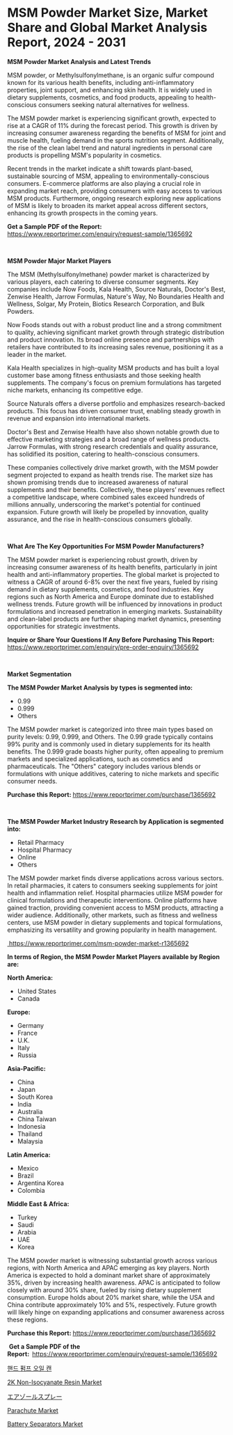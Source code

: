 <p><h1>MSM Powder Market Size, Market Share and Global Market Analysis Report, 2024 - 2031</h1></p><p><strong>MSM Powder Market Analysis and Latest Trends</strong></p>
<p><p>MSM powder, or Methylsulfonylmethane, is an organic sulfur compound known for its various health benefits, including anti-inflammatory properties, joint support, and enhancing skin health. It is widely used in dietary supplements, cosmetics, and food products, appealing to health-conscious consumers seeking natural alternatives for wellness.</p><p>The MSM powder market is experiencing significant growth, expected to rise at a CAGR of 11% during the forecast period. This growth is driven by increasing consumer awareness regarding the benefits of MSM for joint and muscle health, fueling demand in the sports nutrition segment. Additionally, the rise of the clean label trend and natural ingredients in personal care products is propelling MSM's popularity in cosmetics.</p><p>Recent trends in the market indicate a shift towards plant-based, sustainable sourcing of MSM, appealing to environmentally-conscious consumers. E-commerce platforms are also playing a crucial role in expanding market reach, providing consumers with easy access to various MSM products. Furthermore, ongoing research exploring new applications of MSM is likely to broaden its market appeal across different sectors, enhancing its growth prospects in the coming years.</p></p>
<p><strong>Get a Sample PDF of the Report:&nbsp;</strong> <a href="https://www.reportprimer.com/enquiry/request-sample/1365692">https://www.reportprimer.com/enquiry/request-sample/1365692</a></p>
<p>&nbsp;</p>
<p><strong>MSM Powder Major Market Players</strong></p>
<p><p>The MSM (Methylsulfonylmethane) powder market is characterized by various players, each catering to diverse consumer segments. Key companies include Now Foods, Kala Health, Source Naturals, Doctor's Best, Zenwise Health, Jarrow Formulas, Nature's Way, No Boundaries Health and Wellness, Solgar, My Protein, Biotics Research Corporation, and Bulk Powders.</p><p>Now Foods stands out with a robust product line and a strong commitment to quality, achieving significant market growth through strategic distribution and product innovation. Its broad online presence and partnerships with retailers have contributed to its increasing sales revenue, positioning it as a leader in the market.</p><p>Kala Health specializes in high-quality MSM products and has built a loyal customer base among fitness enthusiasts and those seeking health supplements. The company's focus on premium formulations has targeted niche markets, enhancing its competitive edge.</p><p>Source Naturals offers a diverse portfolio and emphasizes research-backed products. This focus has driven consumer trust, enabling steady growth in revenue and expansion into international markets.</p><p>Doctor's Best and Zenwise Health have also shown notable growth due to effective marketing strategies and a broad range of wellness products. Jarrow Formulas, with strong research credentials and quality assurance, has solidified its position, catering to health-conscious consumers.</p><p>These companies collectively drive market growth, with the MSM powder segment projected to expand as health trends rise. The market size has shown promising trends due to increased awareness of natural supplements and their benefits. Collectively, these players’ revenues reflect a competitive landscape, where combined sales exceed hundreds of millions annually, underscoring the market's potential for continued expansion. Future growth will likely be propelled by innovation, quality assurance, and the rise in health-conscious consumers globally.</p></p>
<p>&nbsp;</p>
<p><strong>What Are The Key Opportunities For MSM Powder Manufacturers?</strong></p>
<p><p>The MSM powder market is experiencing robust growth, driven by increasing consumer awareness of its health benefits, particularly in joint health and anti-inflammatory properties. The global market is projected to witness a CAGR of around 6-8% over the next five years, fueled by rising demand in dietary supplements, cosmetics, and food industries. Key regions such as North America and Europe dominate due to established wellness trends. Future growth will be influenced by innovations in product formulations and increased penetration in emerging markets. Sustainability and clean-label products are further shaping market dynamics, presenting opportunities for strategic investments.</p></p>
<p><strong>Inquire or Share Your Questions If Any Before Purchasing This Report:</strong> <a href="https://www.reportprimer.com/enquiry/pre-order-enquiry/1365692">https://www.reportprimer.com/enquiry/pre-order-enquiry/1365692</a></p>
<p>&nbsp;</p>
<p><strong>Market Segmentation</strong></p>
<p><strong>The MSM Powder Market Analysis by types is segmented into:</strong></p>
<p><ul><li>0.99</li><li>0.999</li><li>Others</li></ul></p>
<p><p>The MSM powder market is categorized into three main types based on purity levels: 0.99, 0.999, and Others. The 0.99 grade typically contains 99% purity and is commonly used in dietary supplements for its health benefits. The 0.999 grade boasts higher purity, often appealing to premium markets and specialized applications, such as cosmetics and pharmaceuticals. The "Others" category includes various blends or formulations with unique additives, catering to niche markets and specific consumer needs.</p></p>
<p><strong>Purchase this Report:&nbsp;</strong><a href="https://www.reportprimer.com/purchase/1365692">https://www.reportprimer.com/purchase/1365692</a></p>
<p>&nbsp;</p>
<p><strong>The MSM Powder Market Industry Research by Application is segmented into:</strong></p>
<p><ul><li>Retail Pharmacy</li><li>Hospital Pharmacy</li><li>Online</li><li>Others</li></ul></p>
<p><p>The MSM powder market finds diverse applications across various sectors. In retail pharmacies, it caters to consumers seeking supplements for joint health and inflammation relief. Hospital pharmacies utilize MSM powder for clinical formulations and therapeutic interventions. Online platforms have gained traction, providing convenient access to MSM products, attracting a wider audience. Additionally, other markets, such as fitness and wellness centers, use MSM powder in dietary supplements and topical formulations, emphasizing its versatility and growing popularity in health management.</p></p>
<p><a href="https://www.reportprimer.com/msm-powder-market-r1365692">&nbsp;https://www.reportprimer.com/msm-powder-market-r1365692</a></p>
<p><strong>In terms of Region, the MSM Powder Market Players available by Region are:</strong></p>
<p>
    <p> <strong> North America: </strong>
        <ul>
            <li>United States</li>
            <li>Canada</li>
        </ul>
        </p> 
    <p> <strong> Europe: </strong>
        <ul>
            <li>Germany</li>
            <li>France</li>
            <li>U.K.</li>
            <li>Italy</li>
            <li>Russia</li>
        </ul>
        </p> 
    <p> <strong> Asia-Pacific: </strong>
        <ul>
            <li>China</li>
            <li>Japan</li>
            <li>South Korea</li>
            <li>India</li>
            <li>Australia</li>
            <li>China Taiwan</li>
            <li>Indonesia</li>
            <li>Thailand</li>
            <li>Malaysia</li>
        </ul>
        </p> 
    <p> <strong> Latin America: </strong>
        <ul>
            <li>Mexico</li>
            <li>Brazil</li>
            <li>Argentina Korea</li>
            <li>Colombia</li>
        </ul>
        </p> 
    <p> <strong> Middle East & Africa: </strong>
        <ul>
            <li>Turkey</li>
            <li>Saudi</li>
            <li>Arabia</li>
            <li>UAE</li>
            <li>Korea</li>
        </ul>
    </p>
    </p>
<p><p>The MSM powder market is witnessing substantial growth across various regions, with North America and APAC emerging as key players. North America is expected to hold a dominant market share of approximately 35%, driven by increasing health awareness. APAC is anticipated to follow closely with around 30% share, fueled by rising dietary supplement consumption. Europe holds about 20% market share, while the USA and China contribute approximately 10% and 5%, respectively. Future growth will likely hinge on expanding applications and consumer awareness across these regions.</p></p>
<p><strong>Purchase this Report: </strong><a href="https://www.reportprimer.com/purchase/1365692">https://www.reportprimer.com/purchase/1365692</a></p>
<p>&nbsp;<strong>Get a Sample PDF of the Report:&nbsp;&nbsp;</strong><a href="https://www.reportprimer.com/enquiry/request-sample/1365692">https://www.reportprimer.com/enquiry/request-sample/1365692</a></p>
<p><strong></strong></p>
<p><p><a href="https://medium.com/@ixknzplk81/%EC%86%90-%ED%8E%8C%ED%94%84-%EC%98%A4%EC%9D%BC-%EC%BA%94-%EC%8B%9C%EC%9E%A5%EC%9D%98-%EC%83%88%EB%A1%9C%EC%9A%B4-%ED%8A%B8%EB%A0%8C%EB%93%9C-2024-2031%EB%85%84%EC%9D%98-%EA%B8%80%EB%A1%9C%EB%B2%8C-%EC%A0%84%EB%A7%9D-%EB%B0%8F-%EB%AF%B8%EB%9E%98-%EC%A0%84%EB%A7%9D-feadcf32fb25?postPublishedType=repub">핸드 펌프 오일 캔</a></p><p><a href="https://issuu.com/reportprime-2/docs/2k-non-isocyanate-resin-market-size_63cb13c1db6602">2K Non-Isocyanate Resin Market</a></p><p><a href="https://medium.com/@chancemarks2023/%E3%82%B0%E3%83%AD%E3%83%BC%E3%83%90%E3%83%AB%E3%82%A8%E3%82%A2%E3%83%AD%E3%82%BE%E3%83%AB%E3%82%B9%E3%83%97%E3%83%AC%E3%83%BC%E5%B8%82%E5%A0%B4-%E8%A3%BD%E5%93%81%E3%82%BF%E3%82%A4%E3%83%97%E5%88%A5-%E3%82%A2%E3%83%97%E3%83%AA%E3%82%B1%E3%83%BC%E3%82%B7%E3%83%A7%E3%83%B3%E5%88%A5-%E5%9C%B0%E5%9F%9F%E5%88%A5%E3%81%8A%E3%82%88%E3%81%B3%E4%BC%81%E6%A5%AD%E5%88%A5-%E6%A5%AD%E7%95%8C%E3%82%BB%E3%82%B0%E3%83%A1%E3%83%B3%E3%83%88%E3%81%AE%E5%B1%95%E6%9C%9B-%E5%B8%82%E5%A0%B4%E8%A9%95%E4%BE%A1-%E7%AB%B6%E4%BA%89%E3%82%B7%E3%83%8A%E3%83%AA%E3%82%AA-%E3%83%88%E3%83%AC%E3%83%B3%E3%83%89-%E4%BA%88%E6%B8%AC-2024%E5%B9%B4-2031%E5%B9%B4-2a4ee9a91c2d?postPublishedType=repub">エアゾールスプレー</a></p><p><a href="https://medium.com/@ismaelkunde/market-dynamics-and-future-trends-in-the-global-parachute-market-sector-forecasted-for-period-from-288232a9b7b2">Parachute Market</a></p><p><a href="https://medium.com/@goldengate4/future-trajectory-of-the-battery-separators-market-emerging-market-trends-and-forecasts-till-2031-c0435f8527ff?postPublishedType=repub">Battery Separators Market</a></p></p>